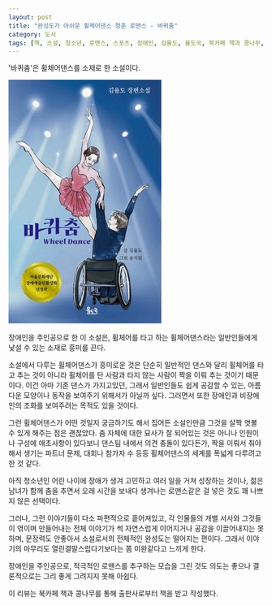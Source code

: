 ```yaml
---
layout: post
title: "완성도가 아쉬운 휠체어댄스 청춘 로맨스 - 바퀴춤"
category: 도서
tags: [책, 소설, 청소년, 로맨스, 스포츠, 장애인, 김율도, 율도국, 북카페 책과 콩나무, 서평]
---
```


'바퀴춤'은
휠체어댄스를 소재로 한 소설이다.

![표지](/images/wheel-dance-book-h480.jpg)

장애인을 주인공으로 한 이 소설은,
휠체어를 타고 하는 휠체어댄스라는 일반인들에게 낯설 수 있는 소재로 흥미를 끈다.

소설에서 다루는 휠체어댄스가 흥미로운 것은
단순히 일반적인 댄스와 달리 휠체어를 타고 추는 것이 아니라
휠체어를 탄 사람과 타지 않는 사람이 짝을 이뤄 추는 것이기 때문이다.
이건 아마 기존 댄스가 가지고있던, 그래서 일반인들도 쉽게 공감할 수 있는, 아름다운 모양이나 동작을 보여주기 위해서가 아닐까 싶다.
그러면서 또한 장애인과 비장애인의 조화를 보여주려는 목적도 있을 것이다.

그런 휠체어댄스가 어떤 것일지 궁금하기도 해서 집어든 소설인만큼
그것을 살짝 엿볼 수 있게 해주는 점은 괜찮았다.
춤 자체에 대한 묘사가 잘 되어있는 것은 아니나
인원이나 구성에 애초사항이 있다보니 댄스팀 내에서 의견 충돌이 있다든가,
짝을 이뤄서 춰야해서 생기는 파트너 문제,
대회나 참가자 수 등등
휠체어댄스의 세계를 폭넓게 다루려고 한 것 같다.

아직 청소년인 어린 나이에 장애가 생겨 고민하고 여러 일을 거쳐 성장하는 것이나,
젊은 남녀가 함께 춤을 추면서 오래 시간을 보내다 생겨나는 로맨스같은 걸 넣은 것도 꽤 나쁘지 않은 선택이다.

그러나, 그런 이야기들이 다소 파편적으로 흩어져있고,
각 인물들의 개별 서사와 그것들이 엮이며 만들어내는 전체 이야기가
썩 자연스럽게 이어지거나 공감을 이끌어내지는 못하며,
문장력도 안좋아서
소설로서의 전체적인 완성도는 떨어지는 편이다.
그래서 이야기의 마무리도 열린결말스럽다기보다는 쫌 미완같다고 느끼게 한다.

장애인을 주인공으로, 적극적인 로맨스를 추구하는 모습을 그린 것도 의도는 좋으나
결론적으로는 그리 좋게 그려지지 못해 아쉽다.



<div class="im im-info">
이 리뷰는 북카페 책과 콩나무를 통해 출판사로부터 책을 받고 작성했다.
</div>
